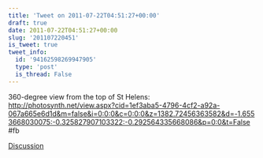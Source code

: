 ```yaml
---
title: 'Tweet on 2011-07-22T04:51:27+00:00'
draft: true
date: 2011-07-22T04:51:27+00:00
slug: '201107220451'
is_tweet: true
tweet_info:
  id: '94162598269947905'
  type: 'post'
  is_thread: False
---
```




360-degree view from the top of St Helens: <http://photosynth.net/view.aspx?cid=1ef3aba5-4796-4cf2-a92a-067a665e6d1d&m=false&i=0:0:0&c=0:0:0&z=1382.72456363582&d=-1.6553668030075:-0.325827907103322:-0.292564335668086&p=0:0&t=False> #fb

[Discussion](https://x.com/sytelus/status/94162598269947905)
